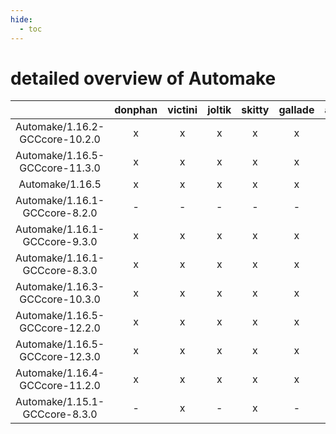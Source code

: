 ```yaml
---
hide:
  - toc
---
```


detailed overview of Automake
=============================

| |donphan|victini|joltik|skitty|gallade|accelgor|swalot|doduo|
| :---: | :---: | :---: | :---: | :---: | :---: | :---: | :---: | :---: |
|Automake/1.16.2-GCCcore-10.2.0|x|x|x|x|x|x|x|x|
|Automake/1.16.5-GCCcore-11.3.0|x|x|x|x|x|x|x|x|
|Automake/1.16.5|x|x|x|x|x|x|x|x|
|Automake/1.16.1-GCCcore-8.2.0|-|-|-|-|-|-|x|x|
|Automake/1.16.1-GCCcore-9.3.0|x|x|x|x|x|x|x|x|
|Automake/1.16.1-GCCcore-8.3.0|x|x|x|x|x|x|x|x|
|Automake/1.16.3-GCCcore-10.3.0|x|x|x|x|x|x|x|x|
|Automake/1.16.5-GCCcore-12.2.0|x|x|x|x|x|x|x|x|
|Automake/1.16.5-GCCcore-12.3.0|x|x|x|x|x|x|x|x|
|Automake/1.16.4-GCCcore-11.2.0|x|x|x|x|x|x|x|x|
|Automake/1.15.1-GCCcore-8.3.0|-|x|-|x|-|-|-|x|
